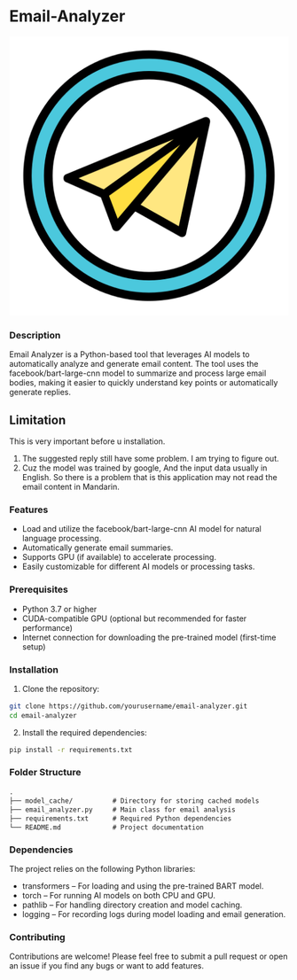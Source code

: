 # Email-Analyzer
![img](icons/icon512.png)
### Description

Email Analyzer is a Python-based tool that leverages AI models to automatically analyze and generate email content. The tool uses the facebook/bart-large-cnn model to summarize and process large email bodies, making it easier to quickly understand key points or automatically generate replies.

## Limitation
This is very important before u installation.
1. The suggested reply still have some problem. I am trying to figure out.
2. Cuz the model was trained by google, And the input data usually in English. So there is a problem that is this application may not read the email content in Mandarin.


### Features
- Load and utilize the facebook/bart-large-cnn AI model for natural language processing.
- Automatically generate email summaries.
- Supports GPU (if available) to accelerate processing.
- Easily customizable for different AI models or processing tasks.

### Prerequisites
- Python 3.7 or higher
- CUDA-compatible GPU (optional but recommended for faster performance)
- Internet connection for downloading the pre-trained model (first-time setup)


### Installation
1. Clone the repository:

```bash
git clone https://github.com/yourusername/email-analyzer.git
cd email-analyzer
```


2. Install the required dependencies:

```bash
pip install -r requirements.txt
```


### Folder Structure
    .
    ├── model_cache/          # Directory for storing cached models
    ├── email_analyzer.py     # Main class for email analysis
    ├── requirements.txt      # Required Python dependencies
    └── README.md             # Project documentation

### Dependencies
The project relies on the following Python libraries:

- transformers – For loading and using the pre-trained BART model.
- torch – For running AI models on both CPU and GPU.
- pathlib – For handling directory creation and model caching.
- logging – For recording logs during model loading and email generation.

### Contributing
Contributions are welcome! Please feel free to submit a pull request or open an issue if you find any bugs or want to add features.

